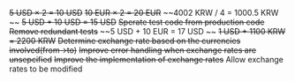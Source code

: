 ~~5 USD × 2 = 10 USD~~
~~10 EUR × 2 = 20 EUR~~ 
~~4002 KRW / 4 = 1000.5 KRW ~~
~~5 USD + 10 USD = 15 USD~~
~~Sperate test code from production code~~
~~Remove redundant tests~~
~~5 USD + 10 EUR = 17 USD ~~
~~1 USD + 1100 KRW = 2200 KRW~~
~~Determine exchange rate based on the currencies involved(from->to)~~
~~Improve error handling when exchange rates are unsepcified~~
~~Improve the implementation of exchange rates~~
Allow exchange rates to be modified